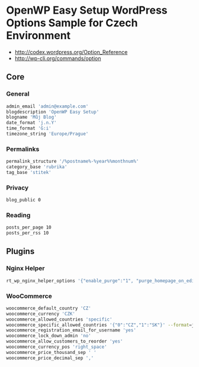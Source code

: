 # OpenWP Easy Setup WordPress Options Sample for Czech Environment

- http://codex.wordpress.org/Option_Reference
- http://wp-cli.org/commands/option

## Core

### General

```sh
admin_email 'admin@example.com'
blogdescription 'OpenWP Easy Setup'
blogname 'Můj Blog'
date_format 'j.n.Y'
time_format 'G:i'
timezone_string 'Europe/Prague'
```

### Permalinks

```sh
permalink_structure '/%postname%-%year%%monthnum%'
category_base 'rubrika'
tag_base 'stitek'
```

### Privacy

```sh
blog_public 0
```

### Reading

```sh
posts_per_page 10
posts_per_rss 10
```

## Plugins

### Nginx Helper

```sh
rt_wp_nginx_helper_options '{"enable_purge":"1", "purge_homepage_on_edit":"1", "purge_homepage_on_del":"1", "purge_archive_on_edit":"1", "purge_archive_on_del":"1", "purge_page_on_mod":"1"}' --format=json
```

### WooCommerce

```sh
woocommerce_default_country 'CZ'
woocommerce_currency 'CZK'
woocommerce_allowed_countries 'specific'
woocommerce_specific_allowed_countries '{"0":"CZ","1":"SK"}' --format=json
woocommerce_registration_email_for_username 'yes'
woocommerce_lock_down_admin 'no'
woocommerce_allow_customers_to_reorder 'yes'
woocommerce_currency_pos 'right_space'
woocommerce_price_thousand_sep ' '
woocommerce_price_decimal_sep ','
```
